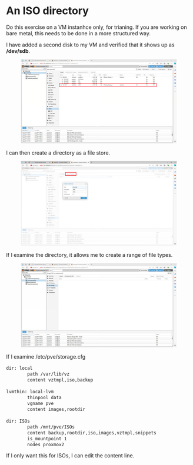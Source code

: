 # An ISO directory

Do this exercise on a VM instanhce only, for trianing. If you are working on bare metal, this needs to be done in a more structured way.

I have added a second disk to my VM and verified that it shows up as **/dev/sdb**.

<figure><img src="../.gitbook/assets/image (2) (1) (1).png" alt=""><figcaption></figcaption></figure>

I can then create a directory as a file store.

<figure><img src="../.gitbook/assets/image (3) (1).png" alt=""><figcaption></figcaption></figure>

If I examine the directory, it allows me to create a range of file types.

<figure><img src="../.gitbook/assets/image (4) (1).png" alt=""><figcaption></figcaption></figure>

If I examine /etc/pve/storage.cfg

```
dir: local
        path /var/lib/vz
        content vztmpl,iso,backup

lvmthin: local-lvm
        thinpool data
        vgname pve
        content images,rootdir

dir: ISOs
        path /mnt/pve/ISOs
        content backup,rootdir,iso,images,vztmpl,snippets
        is_mountpoint 1
        nodes proxmox2

```

If I only want this for ISOs, I can edit the content line.
